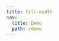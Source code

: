 ```yaml
---
title: fill-width
nav:
  title: Demo
  path: /demo
---
```


<code src="../../examples/fill-width.tsx"></code>
